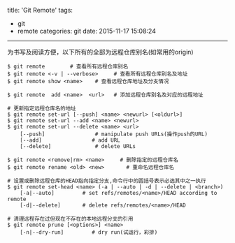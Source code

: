 title: 'Git Remote'
tags:
  - git
  - remote
categories: git
date: 2015-11-17 15:08:24
---

为书写及阅读方便，以下所有的<name>全部为远程仓库别名(如常用的origin)

    $ git remote        # 查看所有远程仓库别名
    $ git remote <-v | --verbose>     # 查看所有远程仓库别名及地址
    $ git remote show <name>    # 查看远程仓库地址及分支情况

    $ git remote  add <name>  <url>   # 添加远程仓库别名及对应的远程地址 

    # 更新指定远程仓库名的地址
    $ git remote set-url [--push] <name> <newurl> [<oldurl>] 
    $ git remote set-url --add <name> <newurl>
    $ git remote set-url --delete <name> <url>
        [--push]                # manipulate push URLs(操作push的URL)
        [--add]                # add URL
        [--delete]              # delete URLs

    $ git remote <remove|rm> <name>     # 删除指定的远程仓库名
    $ git remote rename <old> <new>       # 重命名远程仓库名

    # 设置或删除远程仓库的HEAD指向指定分支,命令行中的圆括号表示必选其中之一执行
    $ git remote set-head <name> (-a | --auto | -d | --delete | <branch>) 
        [-a|--auto]         # set refs/remotes/<name>/HEAD according to remote
        [-d|--delete]       # delete refs/remotes/<name>/HEAD

    # 清理远程存在过但现在不存在的本地远程分支的引用
    $ git remote prune [<options>] <name> 
        [-n|--dry-run]         # dry run(试运行，彩排)
